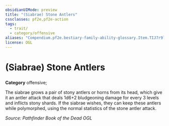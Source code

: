```yaml
---
obsidianUIMode: preview
title: "(Siabrae) Stone Antlers"
cssclasses: pf2e,pf2e-action
tags:
  - trait/
  - category/offensive
aliases: "Compendium.pf2e.bestiary-family-ability-glossary.Item.TIJ7r9lXvNYSIMLI"
license: OGL
---
```

# (Siabrae) Stone Antlers

### 

**Category** offensive; 




The siabrae grows a pair of stony antlers or horns from its head, which give it an antler attack that deals 1d6+2 bludgeoning damage for every 3 levels and inflicts stony shards. If the siabrae wishes, they can keep these antlers while polymorphed, using the normal statistics of the stone antler attack.

*Source: Pathfinder Book of the Dead*
*OGL*
